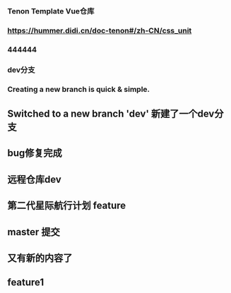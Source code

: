 ### Tenon Template Vue仓库

### https://hummer.didi.cn/doc-tenon#/zh-CN/css_unit

### 444444

### dev分支

### Creating a new branch is quick & simple.


## Switched to a new branch 'dev' 新建了一个dev分支

## bug修复完成

## 远程仓库dev

## 第二代星际航行计划 feature

## master 提交
## 又有新的内容了

## feature1
